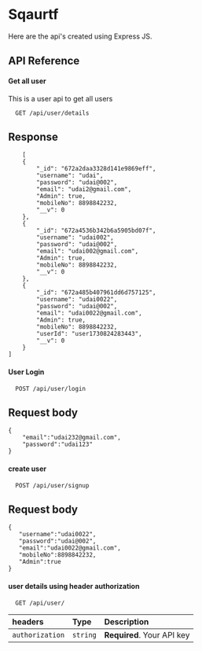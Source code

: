 
# Sqaurtf

Here are the api's created using Express JS.

## API Reference

#### Get all user
This is a user api to get all users
```http
  GET /api/user/details
```
## Response

```response
    [
    {
        "_id": "672a2daa3328d141e9869eff",
        "username": "udai",
        "password": "udai@002",
        "email": "udai2@gmail.com",
        "Admin": true,
        "mobileNo": 8898842232,
        "__v": 0
    },
    {
        "_id": "672a4536b342b6a5905bd07f",
        "username": "udai002",
        "password": "udai@002",
        "email": "udai002@gmail.com",
        "Admin": true,
        "mobileNo": 8898842232,
        "__v": 0
    },
    {
        "_id": "672a485b407961dd6d757125",
        "username": "udai0022",
        "password": "udai@002",
        "email": "udai0022@gmail.com",
        "Admin": true,
        "mobileNo": 8898842232,
        "userId": "user1730824283443",
        "__v": 0
    }
]

```

#### User Login

```http
  POST /api/user/login
```

## Request body
```request
{
    "email":"udai232@gmail.com",
    "password":"udai123"
}
```
#### create user

```http
  POST /api/user/signup
```
## Request body
```request
{
   "username":"udai0022",
   "password":"udai@002",
   "email":"udai0022@gmail.com",
   "mobileNo":8898842232,
   "Admin":true
}
```


#### user details using header authorization

```http
  GET /api/user/
```
| headers | Type     | Description                |
| :-------- | :------- | :------------------------- |
| `authorization` | `string` | **Required**. Your API key |
